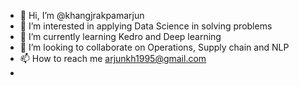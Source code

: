 - 👋 Hi, I’m @khangjrakpamarjun
- 👀 I’m interested in applying Data Science in solving problems
- 🌱 I’m currently learning Kedro and Deep learning
- 💞️ I’m looking to collaborate on Operations, Supply chain and NLP
- 📫 How to reach me arjunkh1995@gmail.com
-

<!---
khangjrakpamarjun/khangjrakpamarjun is a ✨ special ✨ repository because its `README.md` (this file) appears on your GitHub profile.
You can click the Preview link to take a look at your changes.
--->
